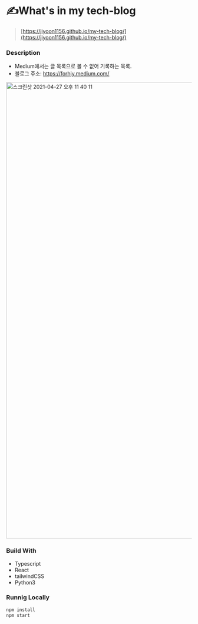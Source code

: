 # ✍️What's in my tech-blog

> [https://jiyoon1156.github.io/my-tech-blog/](https://jiyoon1156.github.io/my-tech-blog/)

### Description

- Medium에서는 글 목록으로 볼 수 없어 기록하는 목록.
- 블로그 주소: https://forhjy.medium.com/

<img width="1239" alt="스크린샷 2021-04-27 오후 11 40 11" src="https://user-images.githubusercontent.com/60052127/116261666-d553fa80-a7b2-11eb-8435-1242fbf57a57.png">

### Build With

- Typescript
- React
- tailwindCSS
- Python3

### Runnig Locally

```bash
npm install
npm start
```
